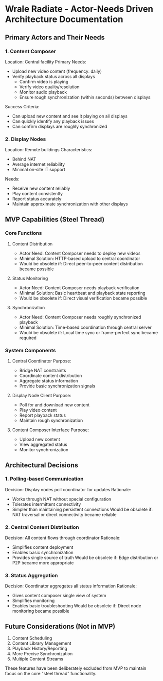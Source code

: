 # Wrale Radiate - Actor-Needs Driven Architecture Documentation

## Primary Actors and Their Needs

### 1. Content Composer
Location: Central facility
Primary Needs:
- Upload new video content (frequency: daily)
- Verify playback status across all displays
  * Confirm video is playing
  * Verify video quality/resolution
  * Monitor audio playback
  * Ensure rough synchronization (within seconds) between displays

Success Criteria:
- Can upload new content and see it playing on all displays
- Can quickly identify any playback issues
- Can confirm displays are roughly synchronized

### 2. Display Nodes
Location: Remote buildings
Characteristics:
- Behind NAT
- Average internet reliability
- Minimal on-site IT support

Needs:
- Receive new content reliably
- Play content consistently
- Report status accurately
- Maintain approximate synchronization with other displays

## MVP Capabilities (Steel Thread)

### Core Functions
1. Content Distribution
   - Actor Need: Content Composer needs to deploy new videos
   - Minimal Solution: HTTP-based upload to central coordinator
   - Would be obsolete if: Direct peer-to-peer content distribution became possible

2. Status Monitoring
   - Actor Need: Content Composer needs playback verification
   - Minimal Solution: Basic heartbeat and playback state reporting
   - Would be obsolete if: Direct visual verification became possible

3. Synchronization
   - Actor Need: Content Composer needs roughly synchronized playback
   - Minimal Solution: Time-based coordination through central server
   - Would be obsolete if: Local time sync or frame-perfect sync became required

### System Components

1. Central Coordinator
   Purpose:
   - Bridge NAT constraints
   - Coordinate content distribution
   - Aggregate status information
   - Provide basic synchronization signals

2. Display Node Client
   Purpose:
   - Poll for and download new content
   - Play video content
   - Report playback status
   - Maintain rough synchronization

3. Content Composer Interface
   Purpose:
   - Upload new content
   - View aggregated status
   - Monitor synchronization

## Architectural Decisions

### 1. Polling-based Communication
Decision: Display nodes poll coordinator for updates
Rationale:
- Works through NAT without special configuration
- Tolerates intermittent connectivity
- Simpler than maintaining persistent connections
Would be obsolete if: NAT traversal or direct connectivity became reliable

### 2. Central Content Distribution
Decision: All content flows through coordinator
Rationale:
- Simplifies content deployment
- Enables basic synchronization
- Provides single source of truth
Would be obsolete if: Edge distribution or P2P became more appropriate

### 3. Status Aggregation
Decision: Coordinator aggregates all status information
Rationale:
- Gives content composer single view of system
- Simplifies monitoring
- Enables basic troubleshooting
Would be obsolete if: Direct node monitoring became possible

## Future Considerations (Not in MVP)

1. Content Scheduling
2. Content Library Management
3. Playback History/Reporting
4. More Precise Synchronization
5. Multiple Content Streams

These features have been deliberately excluded from MVP to maintain focus on the core "steel thread" functionality.